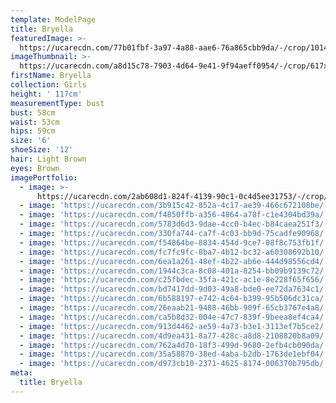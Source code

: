 ```yaml
---
template: ModelPage
title: Bryella
featuredImage: >-
  https://ucarecdn.com/77b01fbf-3a97-4a88-aae6-76a865cbb9da/-/crop/1014x494/0,118/-/preview/
imageThumbnail: >-
  https://ucarecdn.com/a8d15c78-7903-4d64-9e41-9f94aeff0954/-/crop/617x827/738,0/-/preview/
firstName: Bryella
collection: Girls
height: ' 117cm'
measurementType: bust
bust: 58cm
waist: 53cm
hips: 59cm
size: '6'
shoeSize: '12'
hair: Light Brown
eyes: Brown
imagePortfolio:
  - image: >-
      https://ucarecdn.com/2ab608d1-824f-4139-90c1-0c4d5ee31753/-/crop/739x851/0,100/-/preview/
  - image: 'https://ucarecdn.com/3b915c42-852a-4c17-ae39-466c672108be/'
  - image: 'https://ucarecdn.com/f4850ffb-a356-4864-a78f-c1e4304bd39a/'
  - image: 'https://ucarecdn.com/5783d6d3-9dae-4cc0-b4ec-b84caea251f3/'
  - image: 'https://ucarecdn.com/330fa744-ca7f-4c03-bb9d-75cadfe90968/'
  - image: 'https://ucarecdn.com/f54864be-8834-454d-9ce7-08f8c753fb1f/'
  - image: 'https://ucarecdn.com/fc7fc9fc-8ba7-4b12-bc32-a60308692b10/'
  - image: 'https://ucarecdn.com/6ea1a261-48ef-4b22-ab6e-444d98556cd4/'
  - image: 'https://ucarecdn.com/1944c3ca-8c08-401a-8254-bb09b9139c72/'
  - image: 'https://ucarecdn.com/c25fbdec-35fa-421c-ac1e-8e228f65f656/'
  - image: 'https://ucarecdn.com/bd7417dd-9d03-49a8-bde0-ee72da7634c1/'
  - image: 'https://ucarecdn.com/6b588197-e742-4c64-b399-95b506dc31ca/'
  - image: 'https://ucarecdn.com/26eaab21-9488-46bb-909f-65cb3767e4a8/'
  - image: 'https://ucarecdn.com/ca5b8d32-004e-47c7-839f-9beea8ef4ca4/'
  - image: 'https://ucarecdn.com/913d4462-ae59-4a73-b3e1-3113ef7b5ce2/'
  - image: 'https://ucarecdn.com/4d9ea431-8a77-428c-a8d8-2108820b8a09/'
  - image: 'https://ucarecdn.com/762a4d70-18f3-499d-9680-2efb4cb090da/'
  - image: 'https://ucarecdn.com/35a58870-38ed-4aba-b2db-1763de1ebf04/'
  - image: 'https://ucarecdn.com/d973cb10-2371-4625-8174-006370b795db/'
meta:
  title: Bryella
---
```


